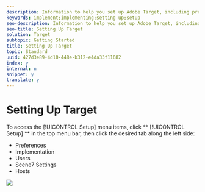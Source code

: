 ```yaml
---
description: Information to help you set up Adobe Target, including preferences, implementation, user management, Scene7 settings, and host management.
keywords: implement;implementing;setting up;setup
seo-description: Information to help you set up Adobe Target, including preferences, implementation, user management, Scene7 settings, and host management.
seo-title: Setting Up Target
solution: Target
subtopic: Getting Started
title: Setting Up Target
topic: Standard
uuid: 427d3e89-4d10-448e-b312-e4da33f11682
index: y
internal: n
snippet: y
translate: y
---
```


# Setting Up Target

To access the [!UICONTROL  Setup] menu items, click ** [!UICONTROL  Setup] ** in the top menu bar, then click the desired tab along the left side: 


* Preferences
* Implementation
* Users
* Scene7 Settings
* Hosts


![](/migration-test-20180813/assets/setup_menu.png) 
